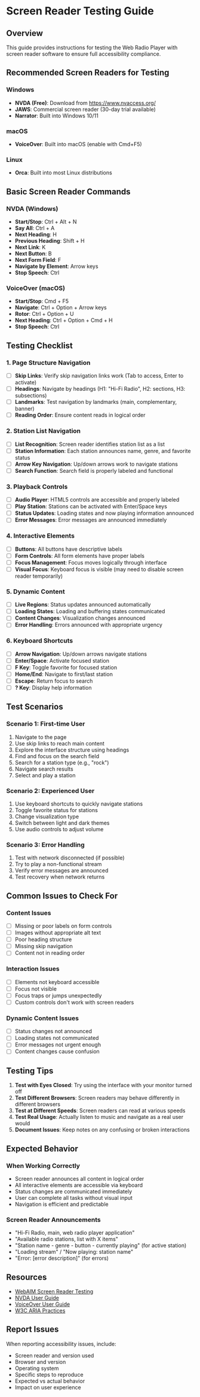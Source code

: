 # Screen Reader Testing Guide

## Overview
This guide provides instructions for testing the Web Radio Player with screen reader software to ensure full accessibility compliance.

## Recommended Screen Readers for Testing

### Windows
- **NVDA (Free)**: Download from https://www.nvaccess.org/
- **JAWS**: Commercial screen reader (30-day trial available)
- **Narrator**: Built into Windows 10/11

### macOS
- **VoiceOver**: Built into macOS (enable with Cmd+F5)

### Linux
- **Orca**: Built into most Linux distributions

## Basic Screen Reader Commands

### NVDA (Windows)
- **Start/Stop**: Ctrl + Alt + N
- **Say All**: Ctrl + A
- **Next Heading**: H
- **Previous Heading**: Shift + H
- **Next Link**: K
- **Next Button**: B
- **Next Form Field**: F
- **Navigate by Element**: Arrow keys
- **Stop Speech**: Ctrl

### VoiceOver (macOS)
- **Start/Stop**: Cmd + F5
- **Navigate**: Ctrl + Option + Arrow keys
- **Rotor**: Ctrl + Option + U
- **Next Heading**: Ctrl + Option + Cmd + H
- **Stop Speech**: Ctrl

## Testing Checklist

### 1. Page Structure Navigation
- [ ] **Skip Links**: Verify skip navigation links work (Tab to access, Enter to activate)
- [ ] **Headings**: Navigate by headings (H1: "Hi-Fi Radio", H2: sections, H3: subsections)
- [ ] **Landmarks**: Test navigation by landmarks (main, complementary, banner)
- [ ] **Reading Order**: Ensure content reads in logical order

### 2. Station List Navigation
- [ ] **List Recognition**: Screen reader identifies station list as a list
- [ ] **Station Information**: Each station announces name, genre, and favorite status
- [ ] **Arrow Key Navigation**: Up/down arrows work to navigate stations
- [ ] **Search Function**: Search field is properly labeled and functional

### 3. Playback Controls
- [ ] **Audio Player**: HTML5 controls are accessible and properly labeled
- [ ] **Play Station**: Stations can be activated with Enter/Space keys
- [ ] **Status Updates**: Loading states and now playing information announced
- [ ] **Error Messages**: Error messages are announced immediately

### 4. Interactive Elements
- [ ] **Buttons**: All buttons have descriptive labels
- [ ] **Form Controls**: All form elements have proper labels
- [ ] **Focus Management**: Focus moves logically through interface
- [ ] **Visual Focus**: Keyboard focus is visible (may need to disable screen reader temporarily)

### 5. Dynamic Content
- [ ] **Live Regions**: Status updates announced automatically
- [ ] **Loading States**: Loading and buffering states communicated
- [ ] **Content Changes**: Visualization changes announced
- [ ] **Error Handling**: Errors announced with appropriate urgency

### 6. Keyboard Shortcuts
- [ ] **Arrow Navigation**: Up/down arrows navigate stations
- [ ] **Enter/Space**: Activate focused station
- [ ] **F Key**: Toggle favorite for focused station
- [ ] **Home/End**: Navigate to first/last station
- [ ] **Escape**: Return focus to search
- [ ] **? Key**: Display help information

## Test Scenarios

### Scenario 1: First-time User
1. Navigate to the page
2. Use skip links to reach main content
3. Explore the interface structure using headings
4. Find and focus on the search field
5. Search for a station type (e.g., "rock")
6. Navigate search results
7. Select and play a station

### Scenario 2: Experienced User
1. Use keyboard shortcuts to quickly navigate stations
2. Toggle favorite status for stations
3. Change visualization type
4. Switch between light and dark themes
5. Use audio controls to adjust volume

### Scenario 3: Error Handling
1. Test with network disconnected (if possible)
2. Try to play a non-functional stream
3. Verify error messages are announced
4. Test recovery when network returns

## Common Issues to Check For

### Content Issues
- [ ] Missing or poor labels on form controls
- [ ] Images without appropriate alt text
- [ ] Poor heading structure
- [ ] Missing skip navigation
- [ ] Content not in reading order

### Interaction Issues
- [ ] Elements not keyboard accessible
- [ ] Focus not visible
- [ ] Focus traps or jumps unexpectedly
- [ ] Custom controls don't work with screen readers

### Dynamic Content Issues
- [ ] Status changes not announced
- [ ] Loading states not communicated
- [ ] Error messages not urgent enough
- [ ] Content changes cause confusion

## Testing Tips

1. **Test with Eyes Closed**: Try using the interface with your monitor turned off
2. **Test Different Browsers**: Screen readers may behave differently in different browsers
3. **Test at Different Speeds**: Screen readers can read at various speeds
4. **Test Real Usage**: Actually listen to music and navigate as a real user would
5. **Document Issues**: Keep notes on any confusing or broken interactions

## Expected Behavior

### When Working Correctly
- Screen reader announces all content in logical order
- All interactive elements are accessible via keyboard
- Status changes are communicated immediately
- User can complete all tasks without visual input
- Navigation is efficient and predictable

### Screen Reader Announcements
- "Hi-Fi Radio, main, web radio player application"
- "Available radio stations, list with X items"
- "Station name - genre - button - currently playing" (for active station)
- "Loading stream" / "Now playing: station name"
- "Error: [error description]" (for errors)

## Resources

- [WebAIM Screen Reader Testing](https://webaim.org/articles/screenreader_testing/)
- [NVDA User Guide](https://www.nvaccess.org/files/nvda/documentation/userGuide.html)
- [VoiceOver User Guide](https://support.apple.com/guide/voiceover-guide/welcome/web)
- [W3C ARIA Practices](https://www.w3.org/WAI/ARIA/apg/)

## Report Issues

When reporting accessibility issues, include:
- Screen reader and version used
- Browser and version
- Operating system
- Specific steps to reproduce
- Expected vs actual behavior
- Impact on user experience
